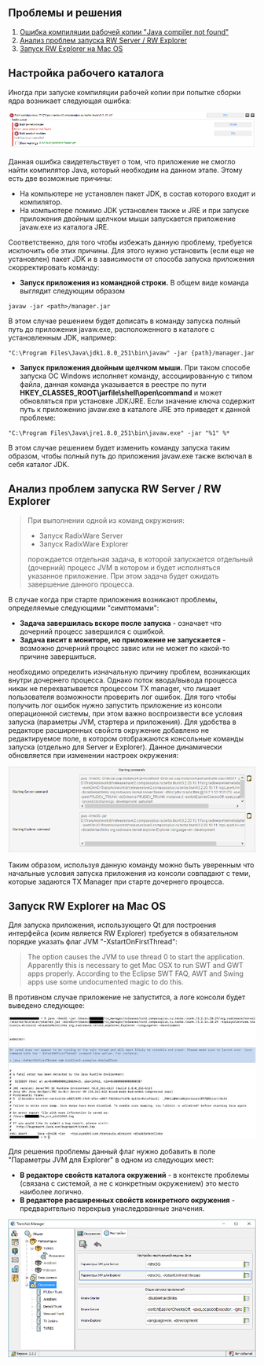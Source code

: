 ﻿Проблемы и решения
----------

1. [Ошибка компиляции рабочей копии "Java compiler not found"](#compiler)
1. [Анализ проблем запуска RW Server / RW Explorer](#commands)
1. [Запуск RW Explorer на Mac OS](#macos_rxe)

## Настройка рабочего каталога <a name="compiler"></a>
Иногда при запуске компиляции рабочей копии при попытке сборки ядра возникает следующая ошибка:

![](images/problems_compiler.png)

Данная ошибка свидетельствует о том, что приложение не смогло найти компилятор Java, который необходим на данном этапе. Этому есть две возможные причины:

* На компьютере не установлен пакет JDK, в состав которого входит и компилятор.
* На компьютере помимо JDK установлен также и JRE и при запуске приложения двойным щелчком мыши запускается приложение javaw.exe из каталога JRE. 

Соответственно, для того чтобы избежать данную проблему, требуется исключить обе этих причины. Для этого нужно установить (если еще не установлен) пакет JDK и в зависимости от способа запуска приложения скорректировать команду:

* **Запуск приложения из командной строки.** В общем виде команда выглядит следующим образом  
```
javaw -jar <path>/manager.jar
```  
В этом случае решением будет дописать в команду запуска полный путь до приложения javaw.exe, расположенного в каталоге с установленным JDK, например:  
```
"C:\Program Files\Java\jdk1.8.0_251\bin\javaw" -jar {path}/manager.jar
```  
* **Запуск приложения двойным щелчком мыши.** При таком способе запуска OC Windows исполняет команду, ассоциированную с типом файла, данная команда указывается в реестре по пути **HKEY_CLASSES_ROOT\jarfile\shell\open\command** и может обновляться при установке JDK/JRE. Если значение ключа содержит путь к приложению javaw.exe в каталоге JRE это приведет к данной проблеме:  
```
"C:\Program Files\Java\jre1.8.0_251\bin\javaw.exe" -jar "%1" %*
```  
В этом случае решением будет изменить команду запуска таким образом, чтобы полный путь до приложения javaw.exe также включал в себя каталог JDK.

## Анализ проблем запуска RW Server / RW Explorer <a name="commands"></a>

> При выполнении одной из команд окружения:
> 
> * Запуск RadixWare Server
> * Запуск RadixWare Explorer
> 
> порождается отдельная задача, в которой запускается отдельный (дочерний) процесс JVM в котором и будет исполняться указанное приложение. При этом задача будет ожидать завершение данного процесса.

В случае когда при старте приложения возникают проблемы, определяемые следующими "симптомами":

* **Задача завершилась вскоре после запуска** - означает что дочерний процесс завершился с ошибкой.
* **Задача висит в мониторе, но приложение не запускается** - возможно дочерний процесс завис или не может по какой-то причине завершиться.

необходимо определить изначальную причину проблем, возникающих внутри дочернего процесса. Однако поток ввода/вывода процесса никак не перехватывается процессом TX manager, что лишает пользователя возможности проверить лог ошибок. Для того чтобы получить лог ошибок нужно запустить приложение из консоли операционной системы, при этом важно воспроизвести все условия запуска (параметры JVM, стартера и приложения). Для удобства в редакторе расширенных свойств окружение добавлено не редактируемое поле, в котором отображаются консольные команды запуска (отдельно для Server и Explorer). Данное динамически обновляется при изменении настроек окружения: 

![](images/problems_commands.png)

Таким образом, используя данную команду можно быть уверенным что начальные условия запуска приложения из консоли совпадают с теми, которые задаются TX Manager при старте дочернего процесса. 

## Запуск RW Explorer на Mac OS <a name="macos_rxe"></a>
Для запуска приложения, использующего Qt для построения интерфейса (коим является RW Explorer) требуется в обязательном порядке указать флаг JVM "-XstartOnFirstThread": 

> The option causes the JVM to use thread 0 to start the application. Apparently this is necessary to get Mac OSX to run SWT and GWT apps properly. According to the Eclipse SWT FAQ, AWT and Swing apps use some undocumented magic to do this.

В противном случае приложение не запустится, а логе консоли будет выведено следующее:

![](images/problems_macos.png)

Для решения проблемы данный флаг нужно добавить в поле "Параметры JVM для Explorer" в одном из следующих мест:

* **В редакторе свойств каталога окружений** - в контексте проблемы (связана с системой, а не с конкретным окружением) это место наиболее логично.
* **В редакторе расширенных свойств конкретного окружения** - предварительно перекрыв унаследованные значения. 

![](images/problems_macos_fix.png)



